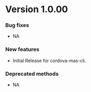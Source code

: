 # Version 1.0.00

### Bug fixes

- NA

### New features

- Initial Release for cordova-mas-cli.

### Deprecated methods

- NA

 [mag]: https://docops.ca.com/mag
 [mas.ca.com]: http://mas.ca.com/
 [docs]: http://mas.ca.com/docs/
 [blog]: http://mas.ca.com/blog/

 [releases]: ../../releases
 [contributing]: /CONTRIBUTING.md
 [license-link]: /LICENSE
